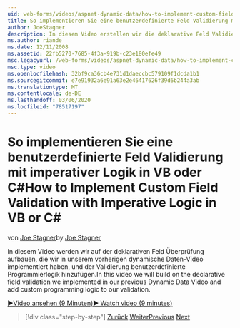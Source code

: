 ```yaml
---
uid: web-forms/videos/aspnet-dynamic-data/how-to-implement-custom-field-validation-with-imperative-logic-in-vb-or-c
title: So implementieren Sie eine benutzerdefinierte Feld Validierung mit imperativer Logik C# in VB oder | Microsoft-Dokumentation
author: JoeStagner
description: In diesem Video erstellen wir die deklarative Feld Validierung, die wir in unserem vorherigen dynamische Daten Video implementiert haben, und fügen unserer benutzerdefinierten Programmierlogik hinzu.
ms.author: riande
ms.date: 12/11/2008
ms.assetid: 22fb5270-7685-4f3a-919b-c23e180efe49
msc.legacyurl: /web-forms/videos/aspnet-dynamic-data/how-to-implement-custom-field-validation-with-imperative-logic-in-vb-or-c
msc.type: video
ms.openlocfilehash: 32bf9ca36cb4e731d1daeccbc579109f1dcda1b1
ms.sourcegitcommit: e7e91932a6e91a63e2e46417626f39d6b244a3ab
ms.translationtype: MT
ms.contentlocale: de-DE
ms.lasthandoff: 03/06/2020
ms.locfileid: "78517197"
---
```

# <a name="how-to-implement-custom-field-validation-with-imperative-logic-in-vb-or-c"></a><span data-ttu-id="f20b0-103">So implementieren Sie eine benutzerdefinierte Feld Validierung mit imperativer Logik in VB oder C\#</span><span class="sxs-lookup"><span data-stu-id="f20b0-103">How to Implement Custom Field Validation with Imperative Logic in VB or C\#</span></span>

<span data-ttu-id="f20b0-104">von [Joe Stagner](https://github.com/JoeStagner)</span><span class="sxs-lookup"><span data-stu-id="f20b0-104">by [Joe Stagner](https://github.com/JoeStagner)</span></span>

<span data-ttu-id="f20b0-105">In diesem Video werden wir auf der deklarativen Feld Überprüfung aufbauen, die wir in unserem vorherigen dynamische Daten-Video implementiert haben, und der Validierung benutzerdefinierte Programmierlogik hinzufügen.</span><span class="sxs-lookup"><span data-stu-id="f20b0-105">In this video we will build on the declarative field validation we implemented in our previous Dynamic Data Video and add custom programming logic to our validation.</span></span>

[<span data-ttu-id="f20b0-106">&#9654;Video ansehen (9 Minuten)</span><span class="sxs-lookup"><span data-stu-id="f20b0-106">&#9654; Watch video (9 minutes)</span></span>](https://channel9.msdn.com/Blogs/ASP-NET-Site-Videos/how-to-implement-custom-field-validation-with-imperative-logic-in-vb-or-c)

> [!div class="step-by-step"]
> <span data-ttu-id="f20b0-107">[Zurück](how-to-use-attribute-validation-in-aspnet-dynamic-data-applications.md)
> [Weiter](how-to-remove-columns-from-your-dynamicdata-data-grids.md)</span><span class="sxs-lookup"><span data-stu-id="f20b0-107">[Previous](how-to-use-attribute-validation-in-aspnet-dynamic-data-applications.md)
[Next](how-to-remove-columns-from-your-dynamicdata-data-grids.md)</span></span>
